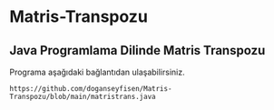 # Matris-Transpozu

## Java Programlama Dilinde Matris Transpozu

Programa aşağıdaki bağlantıdan ulaşabilirsiniz.

```
https://github.com/doganseyfisen/Matris-Transpozu/blob/main/matristrans.java
```
